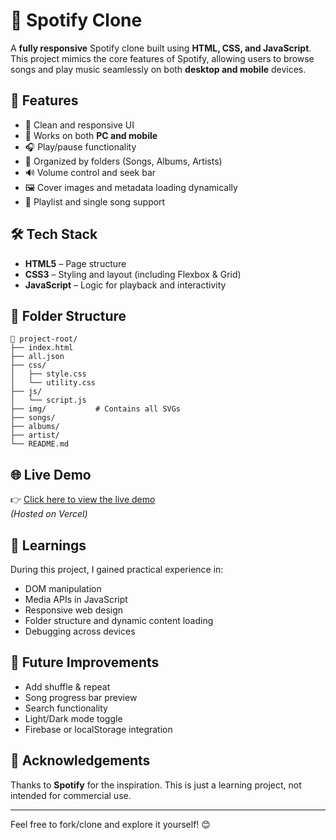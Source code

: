 # 🎵 Spotify Clone

A **fully responsive** Spotify clone built using **HTML, CSS, and JavaScript**.  
This project mimics the core features of Spotify, allowing users to browse songs and play music seamlessly on both **desktop and mobile** devices.

## 🚀 Features

- 🎨 Clean and responsive UI  
- 📱 Works on both **PC and mobile**  
- 🎧 Play/pause functionality  
- 📂 Organized by folders (Songs, Albums, Artists)  
- 🔊 Volume control and seek bar  
- 🖼️ Cover images and metadata loading dynamically  
- 🎵 Playlist and single song support  

## 🛠️ Tech Stack

- **HTML5** – Page structure  
- **CSS3** – Styling and layout (including Flexbox & Grid)  
- **JavaScript** – Logic for playback and interactivity  

## 📁 Folder Structure

```
📁 project-root/
├── index.html
├── all.json
├── css/
│   ├── style.css
│   └── utility.css
├── js/
│   └── script.js
├── img/           # Contains all SVGs
├── songs/
├── albums/
├── artist/
└── README.md
```

## 🌐 Live Demo

👉 [Click here to view the live demo](https://spotify-gray-chi.vercel.app/)  
*(Hosted on Vercel)*

## 🧠 Learnings

During this project, I gained practical experience in:
- DOM manipulation  
- Media APIs in JavaScript  
- Responsive web design  
- Folder structure and dynamic content loading  
- Debugging across devices  

## 📝 Future Improvements

- Add shuffle & repeat  
- Song progress bar preview  
- Search functionality  
- Light/Dark mode toggle  
- Firebase or localStorage integration  

## 🙌 Acknowledgements

Thanks to **Spotify** for the inspiration. This is just a learning project, not intended for commercial use.

---

Feel free to fork/clone and explore it yourself! 😊
